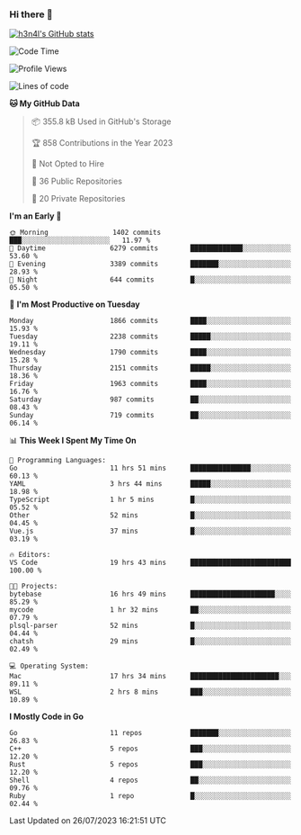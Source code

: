 ### Hi there 👋

[![h3n4l's GitHub stats](https://github-readme-stats.vercel.app/api?username=h3n4l&count_private=true&show_icons=true&theme=radical)](https://github.com/h3n4l/github-readme-stats)

<!--START_SECTION:waka-->
![Code Time](http://img.shields.io/badge/Code%20Time-1%2C435%20hrs-blue)

![Profile Views](http://img.shields.io/badge/Profile%20Views-2-blue)

![Lines of code](https://img.shields.io/badge/From%20Hello%20World%20I%27ve%20Written-3.2%20million%20lines%20of%20code-blue)

**🐱 My GitHub Data** 

> 📦 355.8 kB Used in GitHub's Storage 
 > 
> 🏆 858 Contributions in the Year 2023
 > 
> 🚫 Not Opted to Hire
 > 
> 📜 36 Public Repositories 
 > 
> 🔑 20 Private Repositories 
 > 
**I'm an Early 🐤** 

```text
🌞 Morning                1402 commits        ███░░░░░░░░░░░░░░░░░░░░░░   11.97 % 
🌆 Daytime                6279 commits        █████████████░░░░░░░░░░░░   53.60 % 
🌃 Evening                3389 commits        ███████░░░░░░░░░░░░░░░░░░   28.93 % 
🌙 Night                  644 commits         █░░░░░░░░░░░░░░░░░░░░░░░░   05.50 % 
```
📅 **I'm Most Productive on Tuesday** 

```text
Monday                   1866 commits        ████░░░░░░░░░░░░░░░░░░░░░   15.93 % 
Tuesday                  2238 commits        █████░░░░░░░░░░░░░░░░░░░░   19.11 % 
Wednesday                1790 commits        ████░░░░░░░░░░░░░░░░░░░░░   15.28 % 
Thursday                 2151 commits        █████░░░░░░░░░░░░░░░░░░░░   18.36 % 
Friday                   1963 commits        ████░░░░░░░░░░░░░░░░░░░░░   16.76 % 
Saturday                 987 commits         ██░░░░░░░░░░░░░░░░░░░░░░░   08.43 % 
Sunday                   719 commits         ██░░░░░░░░░░░░░░░░░░░░░░░   06.14 % 
```


📊 **This Week I Spent My Time On** 

```text
💬 Programming Languages: 
Go                       11 hrs 51 mins      ███████████████░░░░░░░░░░   60.13 % 
YAML                     3 hrs 44 mins       █████░░░░░░░░░░░░░░░░░░░░   18.98 % 
TypeScript               1 hr 5 mins         █░░░░░░░░░░░░░░░░░░░░░░░░   05.52 % 
Other                    52 mins             █░░░░░░░░░░░░░░░░░░░░░░░░   04.45 % 
Vue.js                   37 mins             █░░░░░░░░░░░░░░░░░░░░░░░░   03.19 % 

🔥 Editors: 
VS Code                  19 hrs 43 mins      █████████████████████████   100.00 % 

🐱‍💻 Projects: 
bytebase                 16 hrs 49 mins      █████████████████████░░░░   85.29 % 
mycode                   1 hr 32 mins        ██░░░░░░░░░░░░░░░░░░░░░░░   07.79 % 
plsql-parser             52 mins             █░░░░░░░░░░░░░░░░░░░░░░░░   04.44 % 
chatsh                   29 mins             █░░░░░░░░░░░░░░░░░░░░░░░░   02.49 % 

💻 Operating System: 
Mac                      17 hrs 34 mins      ██████████████████████░░░   89.11 % 
WSL                      2 hrs 8 mins        ███░░░░░░░░░░░░░░░░░░░░░░   10.89 % 
```

**I Mostly Code in Go** 

```text
Go                       11 repos            ███████░░░░░░░░░░░░░░░░░░   26.83 % 
C++                      5 repos             ███░░░░░░░░░░░░░░░░░░░░░░   12.20 % 
Rust                     5 repos             ███░░░░░░░░░░░░░░░░░░░░░░   12.20 % 
Shell                    4 repos             ██░░░░░░░░░░░░░░░░░░░░░░░   09.76 % 
Ruby                     1 repo              █░░░░░░░░░░░░░░░░░░░░░░░░   02.44 % 
```




 Last Updated on 26/07/2023 16:21:51 UTC
<!--END_SECTION:waka-->

